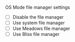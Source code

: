 OS Mode file manager settings

- [ ] Disable the file manager
- [ ] Use system file manager
- [ ] Use Meadows file manager
- [ ] Use Bliss file manager
